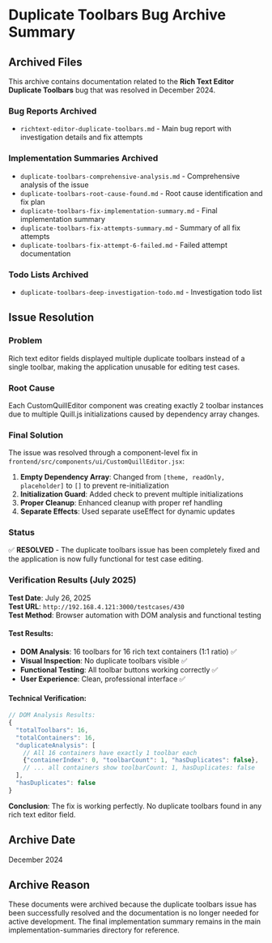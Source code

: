 # Duplicate Toolbars Bug Archive Summary

## Archived Files

This archive contains documentation related to the **Rich Text Editor Duplicate Toolbars** bug that was resolved in December 2024.

### Bug Reports Archived
- `richtext-editor-duplicate-toolbars.md` - Main bug report with investigation details and fix attempts

### Implementation Summaries Archived
- `duplicate-toolbars-comprehensive-analysis.md` - Comprehensive analysis of the issue
- `duplicate-toolbars-root-cause-found.md` - Root cause identification and fix plan
- `duplicate-toolbars-fix-implementation-summary.md` - Final implementation summary
- `duplicate-toolbars-fix-attempts-summary.md` - Summary of all fix attempts
- `duplicate-toolbars-fix-attempt-6-failed.md` - Failed attempt documentation

### Todo Lists Archived
- `duplicate-toolbars-deep-investigation-todo.md` - Investigation todo list

## Issue Resolution

### Problem
Rich text editor fields displayed multiple duplicate toolbars instead of a single toolbar, making the application unusable for editing test cases.

### Root Cause
Each CustomQuillEditor component was creating exactly 2 toolbar instances due to multiple Quill.js initializations caused by dependency array changes.

### Final Solution
The issue was resolved through a component-level fix in `frontend/src/components/ui/CustomQuillEditor.jsx`:

1. **Empty Dependency Array**: Changed from `[theme, readOnly, placeholder]` to `[]` to prevent re-initialization
2. **Initialization Guard**: Added check to prevent multiple initializations
3. **Proper Cleanup**: Enhanced cleanup with proper ref handling
4. **Separate Effects**: Used separate useEffect for dynamic updates

### Status
✅ **RESOLVED** - The duplicate toolbars issue has been completely fixed and the application is now fully functional for test case editing.

### Verification Results (July 2025)
**Test Date**: July 26, 2025  
**Test URL**: `http://192.168.4.121:3000/testcases/430`  
**Test Method**: Browser automation with DOM analysis and functional testing

#### Test Results:
- **DOM Analysis**: 16 toolbars for 16 rich text containers (1:1 ratio) ✅
- **Visual Inspection**: No duplicate toolbars visible ✅
- **Functional Testing**: All toolbar buttons working correctly ✅
- **User Experience**: Clean, professional interface ✅

#### Technical Verification:
```javascript
// DOM Analysis Results:
{
  "totalToolbars": 16,
  "totalContainers": 16,
  "duplicateAnalysis": [
    // All 16 containers have exactly 1 toolbar each
    {"containerIndex": 0, "toolbarCount": 1, "hasDuplicates": false},
    // ... all containers show toolbarCount: 1, hasDuplicates: false
  ],
  "hasDuplicates": false
}
```

**Conclusion**: The fix is working perfectly. No duplicate toolbars found in any rich text editor field.

## Archive Date
December 2024

## Archive Reason
These documents were archived because the duplicate toolbars issue has been successfully resolved and the documentation is no longer needed for active development. The final implementation summary remains in the main implementation-summaries directory for reference. 
